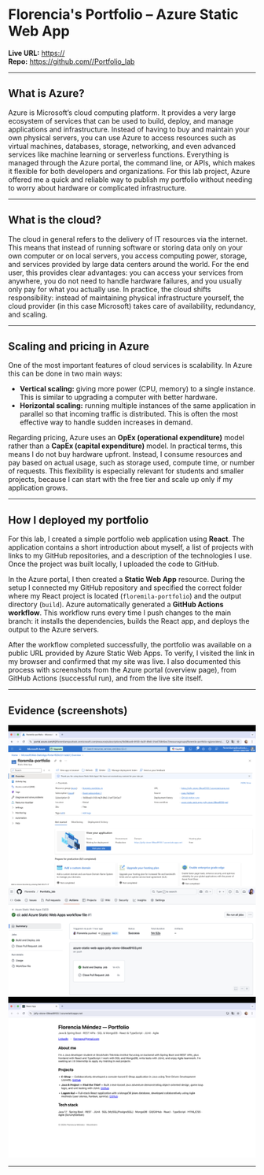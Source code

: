 # Florencia's Portfolio – Azure Static Web App

**Live URL:** [https://<your-static-web-app-url>](https://jolly-stone-08ead9103.1.azurestaticapps.net/)  
**Repo:** [https://github.com/<youruser>/Portfolio_lab](https://github.com/Floremila/Portfolio_lab)

---

## What is Azure?  
Azure is Microsoft’s cloud computing platform. It provides a very large ecosystem of services that can be used to build, deploy, and manage applications and infrastructure. Instead of having to buy and maintain your own physical servers, you can use Azure to access resources such as virtual machines, databases, storage, networking, and even advanced services like machine learning or serverless functions. Everything is managed through the Azure portal, the command line, or APIs, which makes it flexible for both developers and organizations. For this lab project, Azure offered me a quick and reliable way to publish my portfolio without needing to worry about hardware or complicated infrastructure.  

---

## What is the cloud?  
The cloud in general refers to the delivery of IT resources via the internet. This means that instead of running software or storing data only on your own computer or on local servers, you access computing power, storage, and services provided by large data centers around the world. For the end user, this provides clear advantages: you can access your services from anywhere, you do not need to handle hardware failures, and you usually only pay for what you actually use. In practice, the cloud shifts responsibility: instead of maintaining physical infrastructure yourself, the cloud provider (in this case Microsoft) takes care of availability, redundancy, and scaling.  

---

## Scaling and pricing in Azure  
One of the most important features of cloud services is scalability. In Azure this can be done in two main ways:  
- **Vertical scaling:** giving more power (CPU, memory) to a single instance. This is similar to upgrading a computer with better hardware.  
- **Horizontal scaling:** running multiple instances of the same application in parallel so that incoming traffic is distributed. This is often the most effective way to handle sudden increases in demand.  

Regarding pricing, Azure uses an **OpEx (operational expenditure)** model rather than a **CapEx (capital expenditure)** model. In practical terms, this means I do not buy hardware upfront. Instead, I consume resources and pay based on actual usage, such as storage used, compute time, or number of requests. This flexibility is especially relevant for students and smaller projects, because I can start with the free tier and scale up only if my application grows.  

---

## How I deployed my portfolio  
For this lab, I created a simple portfolio web application using **React**. The application contains a short introduction about myself, a list of projects with links to my GitHub repositories, and a description of the technologies I use. Once the project was built locally, I uploaded the code to GitHub.  

In the Azure portal, I then created a **Static Web App** resource. During the setup I connected my GitHub repository and specified the correct folder where my React project is located (`floremila-portfolio`) and the output directory (`build`). Azure automatically generated a **GitHub Actions workflow**. This workflow runs every time I push changes to the main branch: it installs the dependencies, builds the React app, and deploys the output to the Azure servers.  

After the workflow completed successfully, the portfolio was available on a public URL provided by Azure Static Web Apps. To verify, I visited the link in my browser and confirmed that my site was live. I also documented this process with screenshots from the Azure portal (overview page), from GitHub Actions (successful run), and from the live site itself.  


---

## Evidence (screenshots)
![Static Web App Overview](img/static.png)
![GitHub Actions run](img/actions.png)  
![Live site in browser](img/site.png)

---

